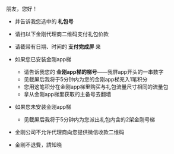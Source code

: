 朋友，您好！

- 并告诉我您选中的<strong> 礼包号 </strong>
- 请扫以下金刚代理商二维码支付礼包价款
- 请截带有日期、时间的<strong> 支付完成屏 </strong>来
- 如果您已安装金刚app梯
  - 请告诉我您的<strong> 金刚app梯的梯号</strong>——我屏app开头的一串数字
  - 见截屏后我将于5分钟内为您的金刚app梯充入1笔积分
  - 您用这笔积分在金刚app梯里购买与礼包流量尺寸相同的流量包
  - 拿从金刚app梯里获取的主备号去翻墙
- 如果您未安装金刚app梯
  - 见截屏后我将于5分钟内为您派出礼包内含的2架金刚号梯

- 金刚公司不允许代理商向您提供微信收款二维码
- 金剛不退費，請知晓
